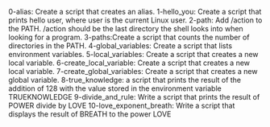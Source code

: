 0-alias: Create a script that creates an alias.
1-hello_you: Create a script that prints hello user, where user is the current Linux user.
2-path: Add /action to the PATH. /action should be the last directory the shell looks into when looking for a program.
3-paths:Create a script that counts the number of directories in the PATH.
4-global_variables: Create a script that lists environment variables.
5-local_variables: Create a script that creates a new local variable.
6-create_local_variable: Create a script that creates a new local variable.
7-create_global_variables: Create a script that creates a new global variable.
8-true_knowledge: a script that prints the result of the addition of 128 with the value stored in the environment variable TRUEKNOWLEDGE
9-divide_and_rule: Write a script that prints the result of POWER divide by LOVE
10-love_exponent_breath: Write a script that displays the result of BREATH to the power LOVE
